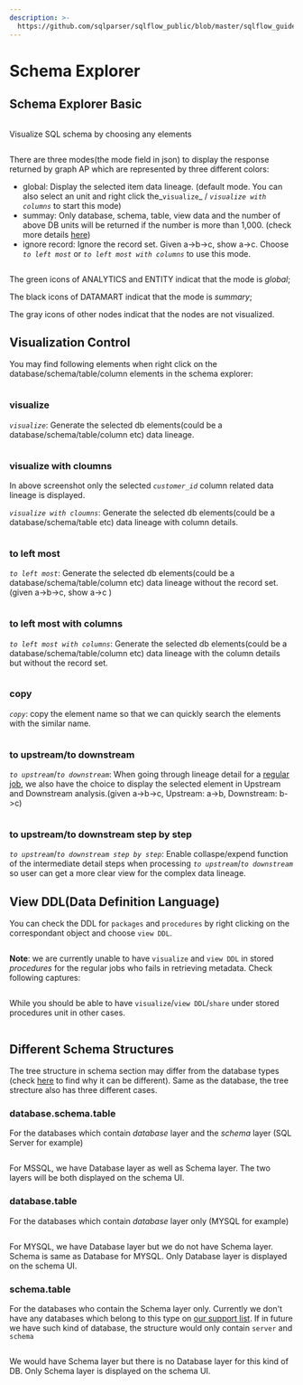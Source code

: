 ```yaml
---
description: >-
  https://github.com/sqlparser/sqlflow_public/blob/master/sqlflow_guide_cn.md#schema
---
```


# Schema Explorer

## Schema Explorer Basic

<figure><img src="../../.gitbook/assets/Screenshot from 2022-10-28 22-16-57.png" alt=""><figcaption></figcaption></figure>

Visualize SQL schema by choosing any elements

<figure><img src="../../.gitbook/assets/show_green_mode.gif" alt=""><figcaption></figcaption></figure>

There are three modes(the mode field in json) to display the response returned by graph AP which are represented by three different colors:

* global: Display the selected item data lineage. (default mode. You can also select an unit and right click the_`visualize`_ / _`visualize with columns`_ to start this mode)
* summay: Only database, schema, table, view data and the number of above DB units will be returned if the number is more than 1,000. (check more details [here](../getting-started/different-modes-in-gudu-sqlflow/job-mode.md#summary-result))
* ignore record: Ignore the record set. Given a->b->c, show a->c. Choose _`to left most`_ or _`to left most with columns`_ to use this mode.

<figure><img src="../../.gitbook/assets/Screenshot from 2022-10-26 00-10-45.png" alt=""><figcaption></figcaption></figure>

The green icons of ANALYTICS and ENTITY indicat that the mode is _global_;&#x20;

The black icons of DATAMART indicat that the mode is _summary_;&#x20;

The gray icons of other nodes indicat that the nodes are not visualized.

## Visualization Control

You may find following elements when right click on the database/schema/table/column elements in the schema explorer:

<figure><img src="../../.gitbook/assets/Screenshot from 2022-10-28 01-24-42.png" alt=""><figcaption></figcaption></figure>

### visualize

_`visualize`_: Generate the selected db elements(could be a database/schema/table/column etc) data lineage.

<figure><img src="../../.gitbook/assets/Screenshot from 2022-10-28 00-52-43.png" alt=""><figcaption></figcaption></figure>

### visualize with cloumns

In above screenshot only the selected _`customer_id`_ column related data lineage is displayed.

_`visualize with cloumns`_: Generate the selected db elements(could be a database/schema/table etc) data lineage with column details.

<figure><img src="../../.gitbook/assets/Screenshot from 2022-10-28 01-01-50.png" alt=""><figcaption></figcaption></figure>

### to left most

_`to left most`_: Generate the selected db elements(could be a database/schema/table/column etc) data lineage without the record set. (given a->b->c, show a->c )

<figure><img src="../../.gitbook/assets/Screenshot from 2022-10-28 01-08-06.png" alt=""><figcaption></figcaption></figure>

### to left most with columns

_`to left most with columns`_: Generate the selected db elements(could be a database/schema/table/column etc) data lineage with the column details but without the record set.

<figure><img src="../../.gitbook/assets/Screenshot from 2022-10-28 01-10-25.png" alt=""><figcaption></figcaption></figure>

### copy

_`copy`_: copy the element name so that we can quickly search the elements with the similar name.

<figure><img src="../../.gitbook/assets/Screenshot from 2022-10-31 18-20-24.png" alt=""><figcaption></figcaption></figure>

### to upstream/to downstream

_`to upstream`_/_`to downstream`_: When going through lineage detail for a [regular job](../getting-started/different-modes-in-gudu-sqlflow/job-mode.md#regular-job), we also have the choice to display the selected element in Upstream and Downstream analysis.(given a->b->c, Upstream: a->b, Downstream: b->c)

<figure><img src="../../.gitbook/assets/Screenshot from 2022-10-31 18-21-18.png" alt=""><figcaption></figcaption></figure>

### to upstream/to downstream step by step

_`to upstream`_/_`to downstream step by step`_: Enable collaspe/expend function of the intermediate detail steps when processing _`to upstream`_/_`to downstream`_ so user can get a more clear view for the complex data lineage.

## View DDL(Data Definition Language)

You can check the DDL for `packages` and `procedures` by right clicking on the correspondant object and choose `view DDL`.

<figure><img src="../../.gitbook/assets/show_DDL.gif" alt=""><figcaption></figcaption></figure>

**Note**: we are currently unable to have `visualize` and `view DDL` in stored _procedures_ for the regular jobs who fails in retrieving metadata. Check following captures:

<figure><img src="../../.gitbook/assets/1112_2.png" alt=""><figcaption></figcaption></figure>

While you should be able to have `visualize`/`view DDL`/`share` under stored procedures unit in other cases.

<figure><img src="../../.gitbook/assets/1112_1.png" alt=""><figcaption></figcaption></figure>

## Different Schema Structures&#x20;

The tree structure in schema section may differ from the database types (check [here](../../6.-sqlflow-ingester/understanding-the-format-of-exported-data/) to find why it can be different). Same as the database, the tree strecture also has three different cases.

### database.schema.table

For the databases which contain _database_ layer and the _schema_ layer (SQL Server for example)

<figure><img src="../../.gitbook/assets/Screenshot from 2022-10-27 00-27-54.png" alt=""><figcaption></figcaption></figure>

For MSSQL, we have Database layer as well as Schema layer. The two layers will be both displayed on the schema UI.

### database.table

For the databases which contain _database_ layer only (MYSQL for example)

<figure><img src="../../.gitbook/assets/Screenshot from 2022-10-27 00-30-27.png" alt=""><figcaption></figcaption></figure>

For MYSQL, we have Database layer but we do not have Schema layer. Schema is same as Database for MYSQL. Only Database layer is displayed on the schema UI.

### schema.table

For the databases who contain the Schema layer only. Currently we don't have any databases which belong to this type on [our support list](../../6.-sqlflow-ingester/list-of-supported-dbvendors.md). If in future we have such kind of database, the structure would only contain `server` and `schema`

<figure><img src="../../.gitbook/assets/Screenshot from 2022-10-27 00-32-45.png" alt=""><figcaption></figcaption></figure>

We would have Schema layer but there is no Database layer for this kind of DB. Only Schema layer is displayed on the schema UI.
